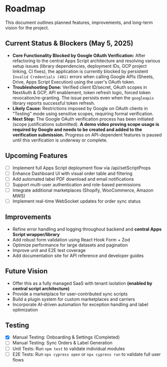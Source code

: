 # Roadmap

This document outlines planned features, improvements, and long-term vision for the project.

## Current Status & Blockers (May 5, 2025)

*   **Core Functionality Blocked by Google OAuth Verification:** After refactoring to the central Apps Script architecture and resolving various setup issues (library dependencies, deployment IDs, GCP project linking, CI fixes), the application is currently blocked by persistent `Invalid Credentials (401)` errors when calling Google APIs (Sheets, Drive, Apps Script Execution) using the user's OAuth token.
*   **Troubleshooting Done:** Verified client ID/secret, OAuth scopes in NextAuth & GCP, API enablement, token refresh logic, forced token revocation/re-granting. The issue persists even when the `googleapis` library reports successful token refresh.
*   **Likely Cause:** Restrictions imposed by Google on OAuth clients in "Testing" mode using sensitive scopes, requiring formal verification.
*   **Next Step:** The Google OAuth verification process has been initiated (scope justifications submitted). **A demo video proving scope usage is required by Google and needs to be created and added to the verification submission.** Progress on API-dependent features is paused until this verification is underway or complete.

## Upcoming Features

- [ ] Implement full Apps Script deployment flow via /api/setScriptProps
- [ ] Enhance Dashboard UI with visual order table and filtering
- [ ] Add automated label PDF download and email notifications
- [ ] Support multi-user authentication and role-based permissions
- [ ] Integrate additional marketplaces (Shopify, WooCommerce, Amazon MWS)
- [ ] Implement real-time WebSocket updates for order sync status

## Improvements

- Refine error handling and logging throughout backend and **central Apps Script wrapper/library**
- Add robust form validation using React Hook Form + Zod
- Optimize performance for large datasets and pagination
- Improve unit and E2E test coverage
- Add documentation site for API reference and developer guides

## Future Vision

- Offer this as a fully managed SaaS with tenant isolation **(enabled by central script architecture)**
- Provide a marketplace for user-contributed sync scripts
- Build a plugin system for custom marketplaces and carriers
- Incorporate AI-driven automation for exception handling and label optimization 

## Testing

- [x] Manual Testing: Onboarding & Settings (Completed)
- [ ] Manual Testing: Sync Orders & Label Generation
- [ ] Unit Tests: Run `npm test` to validate individual modules
- [ ] E2E Tests: Run `npx cypress open` or `npx cypress run` to validate full user flows 